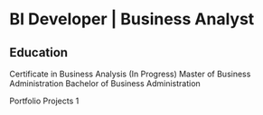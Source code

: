 # BI Developer | Business Analyst

## Education
Certificate in Business Analysis (In Progress)
Master of Business Administration
Bachelor of Business Administration

Portfolio Projects 1
